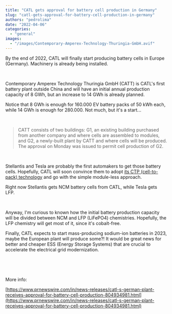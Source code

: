 ```yaml
---
title: "CATL gets approval for battery cell production in Germany"
slug: "catl-gets-approval-for-battery-cell-production-in-germany"
authors: "pedrolima"
date: "2022-04-06"
categories: 
  - "general"
images: 
  - "/images/Contemporary-Amperex-Technology-Thuringia-GmbH.avif"
---
```


By the end of 2022, CATL will finally start producing battery cells in Europe (Germany). Machinery is already being installed.

 

Contemporary Amperex Technology Thuringia GmbH (CATT) is CATL's first battery plant outside China and will have an initial annual production capacity of 8 GWh, but an increase to 14 GWh is already planned.

Notice that 8 GWh is enough for 160.000 EV battery packs of 50 kWh each, while 14 GWh is enough for 280.000. Not much, but it's a start...

 

> CATT consists of two buildings: G1, an existing building purchased from another company and where cells are assembled to modules, and G2, a newly-built plant by CATT and where cells will be produced. The approval on Monday was issued to permit cell production of G2.

 

Stellantis and Tesla are probably the first automakers to get those battery cells. Hopefully, CATL will soon convince them to adopt [its CTP (cell-to-pack) technology](/2022/03/26/catl-announced-its-third-generation-ctp-battery-technology/) and go with the simple module-less approach.

Right now Stellantis gets NCM battery cells from CATL, while Tesla gets LFP.

 

Anyway, I'm curious to known how the initial battery production capacity will be divided between NCM and LFP (LiFePO4) chemistries. Hopefully, the LFP chemistry will get most of it, since it's cobalt-free.

Finally, CATL expects to start mass-producing sodium-ion batteries in 2023, maybe the European plant will produce some?! It would be great news for better and cheaper ESS (Energy Storage Systems) that are crucial to accelerate the electrical grid modernization.

 

 

More info:

[https://www.prnewswire.com/in/news-releases/catl-s-german-plant-receives-approval-for-battery-cell-production-804934981.html](https://www.prnewswire.com/in/news-releases/catl-s-german-plant-receives-approval-for-battery-cell-production-804934981.html)
